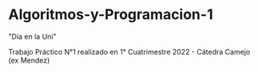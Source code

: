 # Algoritmos-y-Programacion-1
"Dia en la Uni"

Trabajo Práctico N°1 realizado en 1° Cuatrimestre 2022 - 
Cátedra Camejo (ex Mendez)
